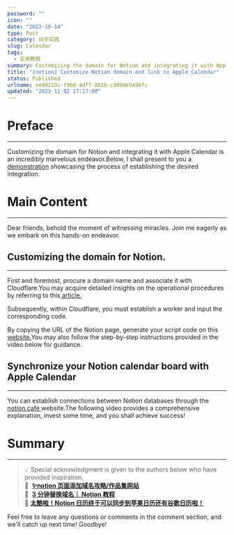 ```yaml
---
password: ""
icon: ""
date: "2023-10-14"
type: Post
category: 动手实践
slug: Calendar
tags:
  - 实用教程
summary: Customizing the domain for Notion and integrating it with Apple Calendar is an incredibly marvelous endeavor.
title: "[notion] Customize Notion domain and link to Apple Calendar"
status: Published
urlname: eedd219c-f9bd-4dff-8b1b-c900de9496fc
updated: "2023-11-02 17:17:00"
---
```


# Preface

---

Customizing the domain for Notion and integrating it with Apple Calendar is an incredibly marvelous endeavor.Below, I shall present to you a [demonstration](https://notion.matrixcore.top/) showcasing the process of establishing the desired integration.

# Main Content

---

Dear friends, behold the moment of witnessing miracles. Join me eagerly as we embark on this hands-on endeavor.

## Customizing the domain for Notion.

---

First and foremost, procure a domain name and associate it with Cloudflare.You may acquire detailed insights on the operational procedures by referring to this[ article.](https://www.lpolaris.com/article/usecloudflare)

Subsequently, within Cloudflare, you must establish a worker and input the corresponding code.

By copying the URL of the Notion page, generate your script code on this [website.](/771ef38657244c27b9389734a9cbff44)You may also follow the step-by-step instructions provided in the video below for guidance.

## Synchronize your Notion calendar board with Apple Calendar

---

You can establish connections between Notion databases through the [notion.cafe ](https://notion.cafe/)website.The following video provides a comprehensive explanation, invest some time, and you shall achieve success!

# Summary

---

> 💡 Special acknowledgment is given to the authors below who have provided inspiration.  
> 🌺  [**✨notion 页面添加域名攻略/作品集网站**](https://www.bilibili.com/video/BV1wY411f7wj/?spm_id_from=333.999.top_right_bar_window_history.content.click&vd_source=237e295a40d7aaea043ead8c0d2c78ab)  
> 🌺  [**3 分钟替换域名｜ Notion 教程**](https://www.bilibili.com/video/BV1ne4y1r776/?spm_id_from=333.788.top_right_bar_window_history.content.click&vd_source=237e295a40d7aaea043ead8c0d2c78ab)[  
> ](https://www.bilibili.com/video/BV1ne4y1r776/?spm_id_from=333.788.top_right_bar_window_history.content.click&vd_source=237e295a40d7aaea043ead8c0d2c78ab)🌺 [**太酷啦！Notion 日历终于可以同步到苹果日历还有谷歌日历啦！**](https://www.bilibili.com/video/BV1LX4y1m7cm/?spm_id_from=333.337.search-card.all.click&vd_source=237e295a40d7aaea043ead8c0d2c78ab)

Feel free to leave any questions or comments in the comment section, and we'll catch up next time! Goodbye!
